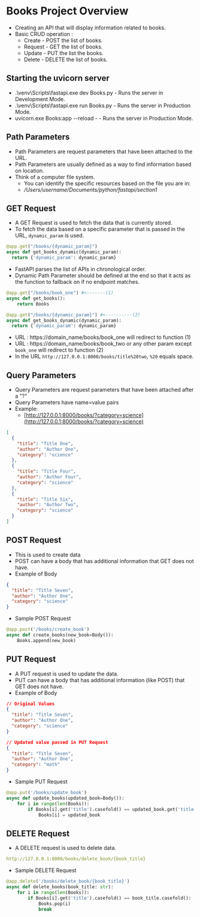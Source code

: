 # Books Project Overview

* Creating an API that will display information related to books.
* Basic CRUD operation :
  - Create - POST the list of books.
  - Request - GET the list of books.
  - Update - PUT the list the books.
  - Delete - DELETE the list of books.

## Starting the uvicorn server

* .\venv\Scripts\fastapi.exe dev Books.py - Runs the server in Development Mode.
* .\venv\Scripts\fastapi.exe run Books.py - Runs the server in Production Mode.
* uvicorn.exe Books:app --reload - - Runs the server in Production Mode.

## Path Parameters

* Path Parameters are request parameters that have been attached to the URL.
* Path Parameters are usually defined as a way to find information based on location.
* Think of a computer file system.
  - You can identify the specific resources based on the file you are in:
  - */Users/username/Documents/python/fastapi/section1*

## GET Request

* A GET Request is used to fetch the data that is currently stored.
* To fetch the data based on a specific parameter that is passed in the URL, `dynamic_param` is used.

```py
@app.get("/books/{dynamic_param}")
async def get_books_dynamic(dynamic_param):
  return {'dynamic_param': dynamic_param}
```

* FastAPI parses the list of APIs in chronological order.
* Dynamic Path Parameter should be defined at the end so that it acts as the function to fallback on if no endpoint matches.

```py
@app.get("/books/book_one") #<-------(1)
async def get_books():
    return Books

@app.get("/books/{dynamic_param}") #<----------(2)
async def get_books_dynamic(dynamic_param):
  return {'dynamic_param': dynamic_param}
```

* URL : https://domain_name/books/book_one will redirect to function (1)
* URL : https://domain_name/books/book_two or any other param except `book_one` will redirect to function (2)
* In the URL `http://127.0.0.1:8000/books/title%20two`, `%20` equals space.

## Query Parameters

* Query Parameters are request parameters that have been attached after a "?"
* Query Parameters have name=value pairs
* Example:
  - [http://127.0.0.1:8000/books/?category=science](http://127.0.0.1:8000/books/?category=science)

```json
[
  {
    "title": "Title One",
    "author": "Author One",
    "category": "science"
  },
  {
    "title": "Title Four",
    "author": "Author Four",
    "category": "science"
  },
  {
    "title": "Title Six",
    "author": "Author Two",
    "category": "science"
  }
]
```

## POST Request

* This is used to create data
* POST can have a body that has additional information that GET does not have.
* Example of Body

```json
{
  "title": "Title Seven",
  "author": "Author One",
  "category": "science"
}
```

* Sample POST Request

```py
@app.post('/books/create_book')
async def create_books(new_book=Body()):
    Books.append(new_book)
```

## PUT Request

* A PUT request is used to update the data.
* PUT can have a body that has additional information (like POST) that GET does not have.
* Example of Body

```json
// Original Values
{
  "title": "Title Seven",
  "author": "Author One",
  "category": "science"
}

// Updated value passed in PUT Request
{
  "title": "Title Seven",
  "author": "Author One",
  "category": "math"
}
```

* Sample PUT Request

```py
@app.put('/books/update_book')
async def update_books(updated_book=Body()):
    for i in range(len(Books)):
        if Books[i].get('title').casefold() == updated_book.get('title').casefold():
            Books[i] = updated_book
```

## DELETE Request

* A DELETE request is used to delete data.

```yaml
http://127.0.0.1:8000/books/delete_book/{book_title}
```

* Sample DELETE Request

```py
@app.delete('/books/delete_book/{book_title}')
async def delete_books(book_title: str):
    for i in range(len(Books)):
        if Books[i].get('title').casefold() == book_title.casefold():
            Books.pop(i)
            break
```
